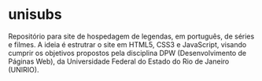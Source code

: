 # unisubs
Repositório para site de hospedagem de legendas, em português, de séries e filmes.
A ideia é estrutrar o site em HTML5, CSS3 e JavaScript, visando cumprir os objetivos propostos
pela disciplina DPW (Desenvolvimento de Páginas Web),
da Universidade Federal do Estado do Rio de Janeiro (UNIRIO).
